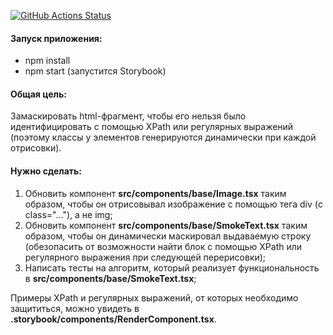 [![GitHub Actions Status](https://github.com/marksadykov/trainee-test-1/workflows/testing/badge.svg)](https://github.com/marksadykov/trainee-test-1/actions)

#### Запуск приложения:
 - npm install
 - npm start (запустится Storybook)

#### Общая цель:
Замаскировать html-фрагмент, чтобы его нельзя было идентифицировать с помощью XPath или регулярных выражений (поэтому классы у элементов генерируются динамически при каждой отрисовки). 

#### Нужно сделать:
 1. Обновить компонент **src/components/base/Image.tsx** таким образом, чтобы он отрисовывал изображение с помощью тега div (с class="..."), а не img;
 2. Обновить компонент **src/components/base/SmokeText.tsx** таким образом, чтобы он динамически маскировал выдаваемую строку (обезопасить от возможности найти блок с помощью XPath или регулярного выражения при следующей перерисовки);
 3. Написать тесты на алгоритм, который реализует функциональность в **src/components/base/SmokeText.tsx**;

Примеры XPath и регулярных выражений, от которых необходимо защититься, можно увидеть в **.storybook/components/RenderComponent.tsx**.
